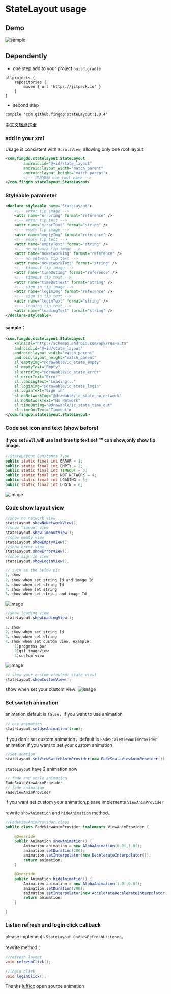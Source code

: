 # StateLayout usage

## Demo

![sample](gif/stateLayout.gif)


## Dependently
- one step
  add to your project `build.gradle`

``` basic
allprojects {
	repositories {
		maven { url 'https://jitpack.io' }
	}
}
```
- second step

``` basic
compile 'com.github.fingdo:stateLayout:1.0.4'
```

[中文文档点这里](README-zh.md)

### add in your xml

Usage is consistent with `ScrollView`, allowing only one root layout

``` xml
<com.fingdo.statelayout.StateLayout
        android:id="@+id/state_layout"
        android:layout_width="match_parent"
        android:layout_height="match_parent">
        <!-- 内容布局 one root view -->
</com.fingdo.statelayout.StateLayout>
```

### Styleable parameter
``` xml
<declare-styleable name="StateLayout">
    <!-- error tip image -->
    <attr name="errorImg" format="reference" />
    <!-- error tip text -->
    <attr name="errorText" format="string" />
    <!-- empty tip image -->
    <attr name="emptyImg" format="reference" />
    <!-- empty tip text -->
    <attr name="emptyText" format="string" />
    <!-- no network tip image -->
    <attr name="noNetworkImg" format="reference" />
    <!-- no network tip text -->
    <attr name="noNetworkText" format="string" />
    <!-- timeout tip image -->
    <attr name="timeOutImg" format="reference" />
    <!-- timeout tip text -->
    <attr name="timeOutText" format="string" />
    <!-- sign in tip image -->
    <attr name="loginImg" format="reference" />
    <!-- sign in tip text -->
    <attr name="loginText" format="string" />
    <!-- loading tip text -->
    <attr name="loadingText" format="string" />
</declare-styleable>
```

#### sample：

``` xml
<com.fingdo.statelayout.StateLayout
    xmlns:sl="http://schemas.android.com/apk/res-auto"
    android:id="@+id/state_layout"
    android:layout_width="match_parent"
    android:layout_height="match_parent"
    sl:emptyImg="@drawable/ic_state_empty"
    sl:emptyText="Empty"
    sl:errorImg="@drawable/ic_state_error"
    sl:errorText="Error"
    sl:loadingText="Loading..."
    sl:loginImg="@drawable/ic_state_login"
    sl:loginText="Sign in"
    sl:noNetworkImg="@drawable/ic_state_no_network"
    sl:noNetworkText="No Network"
    sl:timeOutImg="@drawable/ic_state_time_out"
    sl:timeOutText="Timeout">
</com.fingdo.statelayout.StateLayout>
```

### Code set icon and text (show before)
#### if you set `null`,will use last time tip text.set "" can show,only show tip image.
``` java
//StateLayout Constants Type
public static final int ERROR = 1;
public static final int EMPTY = 2;
public static final int TIMEOUT = 3;
public static final int NOT_NETWORK = 4;
public static final int LOADING = 5;
public static final int LOGIN = 6;
```
![image](http://upload-images.jianshu.io/upload_images/1967808-4e6be6b3e218fece.png)

### Code show layout view
``` java
//show no network view
stateLayout.showNoNetworkView();
//show timeout view
stateLayout.showTimeoutView();
//show empty view
stateLayout.showEmptyView();
//show error view
stateLayout.showErrorView();
//show sign in view
stateLayout.showLoginView();

// such as the below pic
1，show
2，show when set string Id and image Id
3，show when set string Id
4，show when set string
5，show when set string and image Id
```
![image](http://upload-images.jianshu.io/upload_images/1967808-eb1e0af3ea1d7913.png)
``` java
//show loading view
stateLayout.showLoadingView();

1，show
2，show when set string Id
3，show when set string
4，show when set custom view, example:
    1)progress bar
    2)gif imageView
    3)custom view
```
![image](http://upload-images.jianshu.io/upload_images/1967808-878baa6fd9576469.png)
``` java
// show your custom view(not state view)
stateLayout.showCustomView();
```
show when set your custom view:
![image](http://upload-images.jianshu.io/upload_images/1967808-f26b6a9925917e9d.png)


### Set switch animation
animation default is `false`，if you want to use animation

``` java
// use animation
stateLayout.setUseAnimation(true);
```
if you don't set custom animation，default is `FadeScaleViewAnimProvider` animation
if you want to set your custom animation

``` java
//set anmtion
stateLayout.setViewSwitchAnimProvider(new FadeScaleViewAnimProvider());
```
`stateLayout` have 2 animation now

``` java
// fade and scale animation
FadeScaleViewAnimProvider
// fade animation
FadeViewAnimProvider
```
if you want set custom your animation,please implements `ViewAnimProvider`

rewrite `showAnimation` and `hideAnimation` method。

``` java
//FadeViewAnimProvider.class
public class FadeViewAnimProvider implements ViewAnimProvider {

    @Override
    public Animation showAnimation() {
        Animation animation = new AlphaAnimation(0.0f,1.0f);
        animation.setDuration(200);
        animation.setInterpolator(new DecelerateInterpolator());
        return animation;
    }

    @Override
    public Animation hideAnimation() {
        Animation animation = new AlphaAnimation(1.0f,0.0f);
        animation.setDuration(200);
        animation.setInterpolator(new AccelerateDecelerateInterpolator());
        return animation;
    }

}
```


### Listen refresh and login click callback
please implements `StateLayout.OnViewRefreshListener`。

rewrite method：

``` java
//refresh layout
void refreshClick();
    
//login click
void loginClick();
```


Thanks [lufficc](https://github.com/lufficc/StateLayout) open source animation